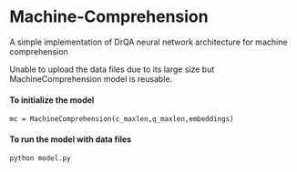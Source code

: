 # Machine-Comprehension
A simple implementation of DrQA neural network architecture for machine comprehension

Unable to upload the data files due to its large size but MachineComprehension model is reusable.

#### To initialize the model
```
mc = MachineComprehension(c_maxlen,q_maxlen,embeddings)
```
#### To run the model with data files
```
python model.py
```

